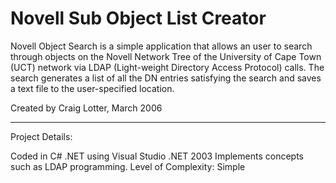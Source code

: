 Novell Sub Object List Creator
==============================

Novell Object Search is a simple application that allows an user to search through objects on the Novell Network Tree of the University of Cape Town (UCT) network via LDAP (Light-weight Directory Access Protocol) calls. The search generates a list of all the DN entries satisfying the search and saves a text file to the user-specified location.

Created by Craig Lotter, March 2006

*********************************

Project Details:

Coded in C# .NET using Visual Studio .NET 2003
Implements concepts such as LDAP programming.
Level of Complexity: Simple
